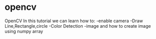 # opencv
OpenCV
In this tutorial we can learn how to:
-enable camera
-Draw Line,Rectangle,circle
-Color Detection
-image and how to create image using numpy array
